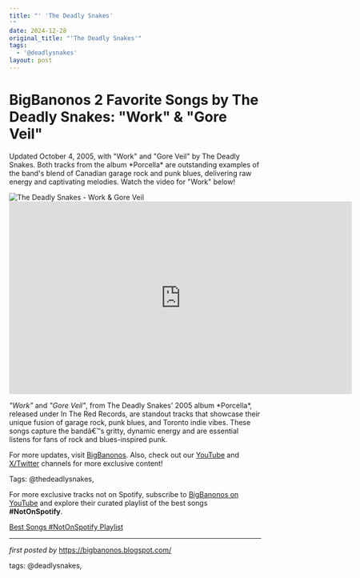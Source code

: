 ```yaml
---
title: "' 'The Deadly Snakes'
'"
date: 2024-12-28
original_title: "'The Deadly Snakes'"
tags:
  - '@deadlysnakes'
layout: post
---
```

<!-- Title of the Post -->
<h1 >BigBanonos 2 Favorite Songs by The Deadly Snakes: "Work" & "Gore Veil"</h1> <!-- Introductory Text -->
<p >Updated October 4, 2005, with "Work" and "Gore Veil" by The Deadly Snakes. Both tracks from the album *Porcella* are outstanding examples of the band's blend of Canadian garage rock and punk blues, delivering raw energy and captivating melodies. Watch the video for "Work" below!</p> <!-- Featured Image -->
<div > <img src="https://f4.bcbits.com/img/a2310789513_10.jpg" alt="The Deadly Snakes - Work & Gore Veil" />
</div> <!-- YouTube Video Embed -->
<div > <iframe width="685" height="385" src="https://www.youtube.com/embed/zw2rUMQimyU" title="THE DEADLY SNAKES - Work" frameborder="0" allow="accelerometer; autoplay; clipboard-write; encrypted-media; gyroscope; picture-in-picture; web-share" referrerpolicy="strict-origin-when-cross-origin" allowfullscreen></iframe>
</div> <!-- Song Information -->
<div > <p><em>"Work"</em> and <em>"Gore Veil"</em>, from The Deadly Snakes' 2005 album *Porcella*, released under In The Red Records, are standout tracks that showcase their unique fusion of garage rock, punk blues, and Toronto indie vibes. These songs capture the bandâ€™s gritty, dynamic energy and are essential listens for fans of rock and blues-inspired punk.</p>
</div> <!-- Footer Links -->
<div > <p>For more updates, visit <a href="https://bigbanonos.blogspot.com/" target="_blank">BigBanonos</a>. Also, check out our <a href="https://www.youtube.com/@BigBanonos" target="_blank">YouTube</a> and <a href="https://x.com/bigbanonos" target="_blank">X/Twitter</a> channels for more exclusive content!</p>
</div> <!-- Tags -->
<p >Tags: @thedeadlysnakes,</p>


<!--Subscribe and Playlist Links-->
<div>
    <p>For more exclusive tracks not on Spotify, subscribe to <a href="https://www.youtube.com/@BigBanonos" target="_blank">BigBanonos on YouTube</a> and explore their curated playlist of the best songs <strong>#NotOnSpotify</strong>.</p>
    <p><a href="https://www.youtube.com/playlist?list=PLtuNtuTatqI0kFahUCbtbfenC_ET5O_tr" target="_blank">Best Songs #NotOnSpotify Playlist<br /></a></p></div>

<hr />

<p><em>first posted by</em> <a href="https://bigbanonos.blogspot.com/" rel="noopener" target="_new">https://bigbanonos.blogspot.com/</a></p>

<p>tags: @deadlysnakes,</p>
